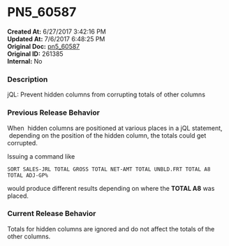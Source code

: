 # PN5_60587

**Created At:** 6/27/2017 3:42:16 PM  
**Updated At:** 7/6/2017 6:48:25 PM  
**Original Doc:** [pn5_60587](https://docs.jbase.com/36526-5-6-2-release-notes/pn5_60587)  
**Original ID:** 261385  
**Internal:** No  


### Description

jQL: Prevent hidden columns from corrupting totals of other columns



### Previous Release Behavior

When  hidden columns are positioned at various places in a jQL statement,  depending on the position of the hidden column, the totals could get corrupted.

Issuing a command like

```
SORT SALES-JRL TOTAL GROSS TOTAL NET-AMT TOTAL UNBLD.FRT TOTAL A8 TOTAL ADJ-GP%
```

would produce different results depending on where the **TOTAL A8** was placed.



### Current Release Behavior

Totals for hidden columns are ignored and do not affect the totals of the other columns.
